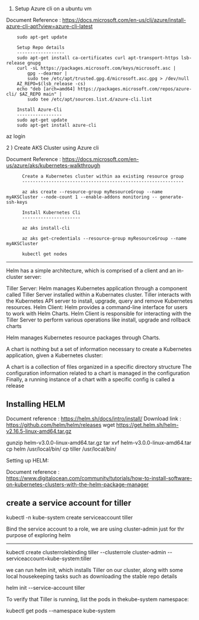 1) Setup Azure cli on a ubuntu vm

Document Reference : https://docs.microsoft.com/en-us/cli/azure/install-azure-cli-apt?view=azure-cli-latest


		sudo apt-get update

		Setup Repo details
		------------------
		sudo apt-get install ca-certificates curl apt-transport-https lsb-release gnupg
		curl -sL https://packages.microsoft.com/keys/microsoft.asc | 
		    gpg --dearmor | 
		    sudo tee /etc/apt/trusted.gpg.d/microsoft.asc.gpg > /dev/null
		AZ_REPO=$(lsb_release -cs)
		echo "deb [arch=amd64] https://packages.microsoft.com/repos/azure-cli/ $AZ_REPO main" | 
		    sudo tee /etc/apt/sources.list.d/azure-cli.list
		
		Install Azure-Cli
		-----------------
		sudo apt-get update
		sudo apt-get install azure-cli

az login

2 ) Create AKS Cluster using Azure cli

Document Reference : https://docs.microsoft.com/en-us/azure/aks/kubernetes-walkthrough

          Create a Kubernetes cluster within aa existing resource group
          -------------------------------------------------------------

          az aks create --resource-group myResourceGroup --name myAKSCluster --node-count 1 --enable-addons monitoring -- generate-ssh-keys

          Install Kubernetes Cli
          ----------------------

          az aks install-cli

          az aks get-credentials --resource-group myResourceGroup --name myAKSCluster

          kubectl get nodes
	 
	 
	 
------------------------------------------------------------------------------------------------------------------------------

Helm has a simple architecture, which is comprised of a client and an in-cluster server:

Tiller Server: Helm manages Kubernetes application through a component called Tiller Server installed within a Kubernates cluster. Tiller interacts with the Kubernetes API server to install, upgrade, query and remove Kubernetes resources.
Helm Client: Helm provides a command-line interface for users to work with Helm Charts. Helm Client is responsible for interacting with the Tiller Server to perform various operations like install, upgrade and rollback charts

Helm manages Kubernetes resource packages through Charts.

A chart is nothing but a set of information necessary to create a Kubernetes application, given a Kubernetes cluster:

A chart is a collection of files organized in a specific directory structure
The configuration information related to a chart is managed in the configuration
Finally, a running instance of a chart with a specific config is called a release


Installing  HELM
-----------------
Document reference : https://helm.sh/docs/intro/install/
Download link : https://github.com/helm/helm/releases
wget https://get.helm.sh/helm-v2.16.5-linux-amd64.tar.gz

gunzip helm-v3.0.0-linux-amd64.tar.gz
tar xvf helm-v3.0.0-linux-amd64.tar
cp helm /usr/local/bin/
cp tiller   /usr/local/bin/  

Setting up HELM:

Document reference : https://www.digitalocean.com/community/tutorials/how-to-install-software-on-kubernetes-clusters-with-the-helm-package-manager

create a service account for tiller 
-----------------------------------
kubectl -n kube-system create serviceaccount tiller

Bind the service account to a role, we are using cluster-admin just for thr purpose of exploring helm
 
---------------------------------------------------------------------------------------------------------

kubectl create clusterrolebinding tiller --clusterrole cluster-admin --serviceaccount=kube-system:tiller

we can run helm init, which installs Tiller on our cluster, along with some local housekeeping tasks such as downloading the stable repo details

helm init --service-account tiller

To verify that Tiller is running, list the pods in thekube-system namespace:

kubectl get pods --namespace kube-system

